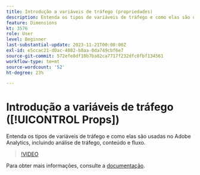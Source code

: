 ```yaml
---
title: Introdução a variáveis de tráfego (propriedades)
description: Entenda os tipos de variáveis de tráfego e como elas são usadas no Adobe Analytics.
feature: Dimensions
kt: 3576
role: User
level: Beginner
last-substantial-update: 2023-11-21T00:00:00Z
exl-id: e5ccac21-d0ac-4882-b8aa-0da749cbf6e7
source-git-commit: 572efe8df10b7ba82ca7717f232dfc0fbf134561
workflow-type: tm+mt
source-wordcount: '52'
ht-degree: 23%

---
```


# Introdução a variáveis de tráfego ([!UICONTROL Props])

Entenda os tipos de variáveis de tráfego e como elas são usadas no Adobe Analytics, incluindo análise de tráfego, conteúdo e fluxo.

>[!VIDEO](https://video.tv.adobe.com/v/28767/?quality=12&learn=on)

Para obter mais informações, consulte a [documentação](https://experienceleague.adobe.com/docs/analytics/components/dimensions/prop.html?lang=pt-BR).
